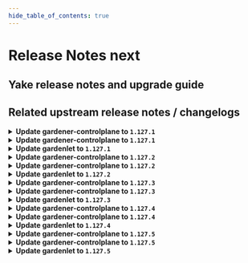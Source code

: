 ```yaml
---
hide_table_of_contents: true
---
```


# Release Notes next

## Yake release notes and upgrade guide

## Related upstream release notes / changelogs


<details>
<summary><b>Update gardener-controlplane to <code>1.127.1</code></b></summary>

# [github.com/gardener/gardener:v1.127.1]

## 🐛 Bug Fixes
- `[OPERATOR]` A bug in the gardenlet start-up migration of the Admin and Viewer Kubeconfig ClusterRoleBindings where a ManagedResource secret could be deleted leading to gardenlet being unable to startup is fixed. by @gardener-ci-robot [[#12928](https://github.com/gardener/gardener/pull/12928)]

## 🏃 Others
- `[OPERATOR]` Monitoring the Istio Ingress Gateways is temporarily disabled to mitigate a metric leak issue. This does not affect the monitoring of the shoot control planes where these metrics are not used. by @gardener-ci-robot [[#12935](https://github.com/gardener/gardener/pull/12935)]


## Helm Charts
- controlplane: `europe-docker.pkg.dev/gardener-project/releases/charts/gardener/controlplane:v1.127.1`
- gardenlet: `europe-docker.pkg.dev/gardener-project/releases/charts/gardener/gardenlet:v1.127.1`
- operator: `europe-docker.pkg.dev/gardener-project/releases/charts/gardener/operator:v1.127.1`
- resource-manager: `europe-docker.pkg.dev/gardener-project/releases/charts/gardener/resource-manager:v1.127.1`
## Container (OCI) Images
- admission-controller: `europe-docker.pkg.dev/gardener-project/releases/gardener/admission-controller:v1.127.1`
- apiserver: `europe-docker.pkg.dev/gardener-project/releases/gardener/apiserver:v1.127.1`
- controller-manager: `europe-docker.pkg.dev/gardener-project/releases/gardener/controller-manager:v1.127.1`
- gardenlet: `europe-docker.pkg.dev/gardener-project/releases/gardener/gardenlet:v1.127.1`
- node-agent: `europe-docker.pkg.dev/gardener-project/releases/gardener/node-agent:v1.127.1`
- operator: `europe-docker.pkg.dev/gardener-project/releases/gardener/operator:v1.127.1`
- resource-manager: `europe-docker.pkg.dev/gardener-project/releases/gardener/resource-manager:v1.127.1`
- scheduler: `europe-docker.pkg.dev/gardener-project/releases/gardener/scheduler:v1.127.1`


</details>

<details>
<summary><b>Update gardener-controlplane to <code>1.127.1</code></b></summary>

# [github.com/gardener/gardener:v1.127.1]

## 🐛 Bug Fixes
- `[OPERATOR]` A bug in the gardenlet start-up migration of the Admin and Viewer Kubeconfig ClusterRoleBindings where a ManagedResource secret could be deleted leading to gardenlet being unable to startup is fixed. by @gardener-ci-robot [[#12928](https://github.com/gardener/gardener/pull/12928)]

## 🏃 Others
- `[OPERATOR]` Monitoring the Istio Ingress Gateways is temporarily disabled to mitigate a metric leak issue. This does not affect the monitoring of the shoot control planes where these metrics are not used. by @gardener-ci-robot [[#12935](https://github.com/gardener/gardener/pull/12935)]


## Helm Charts
- controlplane: `europe-docker.pkg.dev/gardener-project/releases/charts/gardener/controlplane:v1.127.1`
- gardenlet: `europe-docker.pkg.dev/gardener-project/releases/charts/gardener/gardenlet:v1.127.1`
- operator: `europe-docker.pkg.dev/gardener-project/releases/charts/gardener/operator:v1.127.1`
- resource-manager: `europe-docker.pkg.dev/gardener-project/releases/charts/gardener/resource-manager:v1.127.1`
## Container (OCI) Images
- admission-controller: `europe-docker.pkg.dev/gardener-project/releases/gardener/admission-controller:v1.127.1`
- apiserver: `europe-docker.pkg.dev/gardener-project/releases/gardener/apiserver:v1.127.1`
- controller-manager: `europe-docker.pkg.dev/gardener-project/releases/gardener/controller-manager:v1.127.1`
- gardenlet: `europe-docker.pkg.dev/gardener-project/releases/gardener/gardenlet:v1.127.1`
- node-agent: `europe-docker.pkg.dev/gardener-project/releases/gardener/node-agent:v1.127.1`
- operator: `europe-docker.pkg.dev/gardener-project/releases/gardener/operator:v1.127.1`
- resource-manager: `europe-docker.pkg.dev/gardener-project/releases/gardener/resource-manager:v1.127.1`
- scheduler: `europe-docker.pkg.dev/gardener-project/releases/gardener/scheduler:v1.127.1`


</details>

<details>
<summary><b>Update gardenlet to <code>1.127.1</code></b></summary>

# [github.com/gardener/gardener:v1.127.1]

## 🐛 Bug Fixes
- `[OPERATOR]` A bug in the gardenlet start-up migration of the Admin and Viewer Kubeconfig ClusterRoleBindings where a ManagedResource secret could be deleted leading to gardenlet being unable to startup is fixed. by @gardener-ci-robot [[#12928](https://github.com/gardener/gardener/pull/12928)]

## 🏃 Others
- `[OPERATOR]` Monitoring the Istio Ingress Gateways is temporarily disabled to mitigate a metric leak issue. This does not affect the monitoring of the shoot control planes where these metrics are not used. by @gardener-ci-robot [[#12935](https://github.com/gardener/gardener/pull/12935)]


## Helm Charts
- controlplane: `europe-docker.pkg.dev/gardener-project/releases/charts/gardener/controlplane:v1.127.1`
- gardenlet: `europe-docker.pkg.dev/gardener-project/releases/charts/gardener/gardenlet:v1.127.1`
- operator: `europe-docker.pkg.dev/gardener-project/releases/charts/gardener/operator:v1.127.1`
- resource-manager: `europe-docker.pkg.dev/gardener-project/releases/charts/gardener/resource-manager:v1.127.1`
## Container (OCI) Images
- admission-controller: `europe-docker.pkg.dev/gardener-project/releases/gardener/admission-controller:v1.127.1`
- apiserver: `europe-docker.pkg.dev/gardener-project/releases/gardener/apiserver:v1.127.1`
- controller-manager: `europe-docker.pkg.dev/gardener-project/releases/gardener/controller-manager:v1.127.1`
- gardenlet: `europe-docker.pkg.dev/gardener-project/releases/gardener/gardenlet:v1.127.1`
- node-agent: `europe-docker.pkg.dev/gardener-project/releases/gardener/node-agent:v1.127.1`
- operator: `europe-docker.pkg.dev/gardener-project/releases/gardener/operator:v1.127.1`
- resource-manager: `europe-docker.pkg.dev/gardener-project/releases/gardener/resource-manager:v1.127.1`
- scheduler: `europe-docker.pkg.dev/gardener-project/releases/gardener/scheduler:v1.127.1`


</details>

<details>
<summary><b>Update gardener-controlplane to <code>1.127.2</code></b></summary>

# [github.com/gardener/gardener:v1.127.2]

## 🐛 Bug Fixes
- `[OPERATOR]` An issue causing the update of existing `CustomResourceDefinitions` to be no-op is now fixed. by @gardener-ci-robot [[#12971](https://github.com/gardener/gardener/pull/12971)]

## 🏃 Others
- `[DEVELOPER]` The `envoy-proxy` component now has a semver-compliant resource version. by @ccwienk [[#12942](https://github.com/gardener/gardener/pull/12942)]


## Helm Charts
- controlplane: `europe-docker.pkg.dev/gardener-project/releases/charts/gardener/controlplane:v1.127.2`
- gardenlet: `europe-docker.pkg.dev/gardener-project/releases/charts/gardener/gardenlet:v1.127.2`
- operator: `europe-docker.pkg.dev/gardener-project/releases/charts/gardener/operator:v1.127.2`
- resource-manager: `europe-docker.pkg.dev/gardener-project/releases/charts/gardener/resource-manager:v1.127.2`
## Container (OCI) Images
- admission-controller: `europe-docker.pkg.dev/gardener-project/releases/gardener/admission-controller:v1.127.2`
- apiserver: `europe-docker.pkg.dev/gardener-project/releases/gardener/apiserver:v1.127.2`
- controller-manager: `europe-docker.pkg.dev/gardener-project/releases/gardener/controller-manager:v1.127.2`
- gardenlet: `europe-docker.pkg.dev/gardener-project/releases/gardener/gardenlet:v1.127.2`
- node-agent: `europe-docker.pkg.dev/gardener-project/releases/gardener/node-agent:v1.127.2`
- operator: `europe-docker.pkg.dev/gardener-project/releases/gardener/operator:v1.127.2`
- resource-manager: `europe-docker.pkg.dev/gardener-project/releases/gardener/resource-manager:v1.127.2`
- scheduler: `europe-docker.pkg.dev/gardener-project/releases/gardener/scheduler:v1.127.2`


</details>

<details>
<summary><b>Update gardener-controlplane to <code>1.127.2</code></b></summary>

# [github.com/gardener/gardener:v1.127.2]

## 🐛 Bug Fixes
- `[OPERATOR]` An issue causing the update of existing `CustomResourceDefinitions` to be no-op is now fixed. by @gardener-ci-robot [[#12971](https://github.com/gardener/gardener/pull/12971)]

## 🏃 Others
- `[DEVELOPER]` The `envoy-proxy` component now has a semver-compliant resource version. by @ccwienk [[#12942](https://github.com/gardener/gardener/pull/12942)]


## Helm Charts
- controlplane: `europe-docker.pkg.dev/gardener-project/releases/charts/gardener/controlplane:v1.127.2`
- gardenlet: `europe-docker.pkg.dev/gardener-project/releases/charts/gardener/gardenlet:v1.127.2`
- operator: `europe-docker.pkg.dev/gardener-project/releases/charts/gardener/operator:v1.127.2`
- resource-manager: `europe-docker.pkg.dev/gardener-project/releases/charts/gardener/resource-manager:v1.127.2`
## Container (OCI) Images
- admission-controller: `europe-docker.pkg.dev/gardener-project/releases/gardener/admission-controller:v1.127.2`
- apiserver: `europe-docker.pkg.dev/gardener-project/releases/gardener/apiserver:v1.127.2`
- controller-manager: `europe-docker.pkg.dev/gardener-project/releases/gardener/controller-manager:v1.127.2`
- gardenlet: `europe-docker.pkg.dev/gardener-project/releases/gardener/gardenlet:v1.127.2`
- node-agent: `europe-docker.pkg.dev/gardener-project/releases/gardener/node-agent:v1.127.2`
- operator: `europe-docker.pkg.dev/gardener-project/releases/gardener/operator:v1.127.2`
- resource-manager: `europe-docker.pkg.dev/gardener-project/releases/gardener/resource-manager:v1.127.2`
- scheduler: `europe-docker.pkg.dev/gardener-project/releases/gardener/scheduler:v1.127.2`


</details>

<details>
<summary><b>Update gardenlet to <code>1.127.2</code></b></summary>

# [github.com/gardener/gardener:v1.127.2]

## 🐛 Bug Fixes
- `[OPERATOR]` An issue causing the update of existing `CustomResourceDefinitions` to be no-op is now fixed. by @gardener-ci-robot [[#12971](https://github.com/gardener/gardener/pull/12971)]

## 🏃 Others
- `[DEVELOPER]` The `envoy-proxy` component now has a semver-compliant resource version. by @ccwienk [[#12942](https://github.com/gardener/gardener/pull/12942)]


## Helm Charts
- controlplane: `europe-docker.pkg.dev/gardener-project/releases/charts/gardener/controlplane:v1.127.2`
- gardenlet: `europe-docker.pkg.dev/gardener-project/releases/charts/gardener/gardenlet:v1.127.2`
- operator: `europe-docker.pkg.dev/gardener-project/releases/charts/gardener/operator:v1.127.2`
- resource-manager: `europe-docker.pkg.dev/gardener-project/releases/charts/gardener/resource-manager:v1.127.2`
## Container (OCI) Images
- admission-controller: `europe-docker.pkg.dev/gardener-project/releases/gardener/admission-controller:v1.127.2`
- apiserver: `europe-docker.pkg.dev/gardener-project/releases/gardener/apiserver:v1.127.2`
- controller-manager: `europe-docker.pkg.dev/gardener-project/releases/gardener/controller-manager:v1.127.2`
- gardenlet: `europe-docker.pkg.dev/gardener-project/releases/gardener/gardenlet:v1.127.2`
- node-agent: `europe-docker.pkg.dev/gardener-project/releases/gardener/node-agent:v1.127.2`
- operator: `europe-docker.pkg.dev/gardener-project/releases/gardener/operator:v1.127.2`
- resource-manager: `europe-docker.pkg.dev/gardener-project/releases/gardener/resource-manager:v1.127.2`
- scheduler: `europe-docker.pkg.dev/gardener-project/releases/gardener/scheduler:v1.127.2`


</details>

<details>
<summary><b>Update gardener-controlplane to <code>1.127.3</code></b></summary>

# [github.com/gardener/gardener:v1.127.3]

## 🐛 Bug Fixes
- `[OPERATOR]` Fixed the `alertmanager-garden` peer discovery service port names by @gardener-ci-robot [[#12990](https://github.com/gardener/gardener/pull/12990)]

## 🏃 Others
- `[USER]` Gardener API server now serves the OpenAPI v2 schema ( `/openapi/v2` endpoint) again and will keep on serving it until Gardener `v1.160`. In Gardener `v1.127.0`, the support for OpenAPI v2 schemas was removed. However, [terraform-provider-kubernetes](https://github.com/hashicorp/terraform-provider-kubernetes) does not yet support OpenAPI v3 schema. by @gardener-ci-robot [[#12993](https://github.com/gardener/gardener/pull/12993)]

## Helm Charts
- controlplane: `europe-docker.pkg.dev/gardener-project/releases/charts/gardener/controlplane:v1.127.3`
- gardenlet: `europe-docker.pkg.dev/gardener-project/releases/charts/gardener/gardenlet:v1.127.3`
- operator: `europe-docker.pkg.dev/gardener-project/releases/charts/gardener/operator:v1.127.3`
- resource-manager: `europe-docker.pkg.dev/gardener-project/releases/charts/gardener/resource-manager:v1.127.3`
## Container (OCI) Images
- admission-controller: `europe-docker.pkg.dev/gardener-project/releases/gardener/admission-controller:v1.127.3`
- apiserver: `europe-docker.pkg.dev/gardener-project/releases/gardener/apiserver:v1.127.3`
- controller-manager: `europe-docker.pkg.dev/gardener-project/releases/gardener/controller-manager:v1.127.3`
- gardenlet: `europe-docker.pkg.dev/gardener-project/releases/gardener/gardenlet:v1.127.3`
- node-agent: `europe-docker.pkg.dev/gardener-project/releases/gardener/node-agent:v1.127.3`
- operator: `europe-docker.pkg.dev/gardener-project/releases/gardener/operator:v1.127.3`
- resource-manager: `europe-docker.pkg.dev/gardener-project/releases/gardener/resource-manager:v1.127.3`
- scheduler: `europe-docker.pkg.dev/gardener-project/releases/gardener/scheduler:v1.127.3`


</details>

<details>
<summary><b>Update gardener-controlplane to <code>1.127.3</code></b></summary>

# [github.com/gardener/gardener:v1.127.3]

## 🐛 Bug Fixes
- `[OPERATOR]` Fixed the `alertmanager-garden` peer discovery service port names by @gardener-ci-robot [[#12990](https://github.com/gardener/gardener/pull/12990)]

## 🏃 Others
- `[USER]` Gardener API server now serves the OpenAPI v2 schema ( `/openapi/v2` endpoint) again and will keep on serving it until Gardener `v1.160`. In Gardener `v1.127.0`, the support for OpenAPI v2 schemas was removed. However, [terraform-provider-kubernetes](https://github.com/hashicorp/terraform-provider-kubernetes) does not yet support OpenAPI v3 schema. by @gardener-ci-robot [[#12993](https://github.com/gardener/gardener/pull/12993)]

## Helm Charts
- controlplane: `europe-docker.pkg.dev/gardener-project/releases/charts/gardener/controlplane:v1.127.3`
- gardenlet: `europe-docker.pkg.dev/gardener-project/releases/charts/gardener/gardenlet:v1.127.3`
- operator: `europe-docker.pkg.dev/gardener-project/releases/charts/gardener/operator:v1.127.3`
- resource-manager: `europe-docker.pkg.dev/gardener-project/releases/charts/gardener/resource-manager:v1.127.3`
## Container (OCI) Images
- admission-controller: `europe-docker.pkg.dev/gardener-project/releases/gardener/admission-controller:v1.127.3`
- apiserver: `europe-docker.pkg.dev/gardener-project/releases/gardener/apiserver:v1.127.3`
- controller-manager: `europe-docker.pkg.dev/gardener-project/releases/gardener/controller-manager:v1.127.3`
- gardenlet: `europe-docker.pkg.dev/gardener-project/releases/gardener/gardenlet:v1.127.3`
- node-agent: `europe-docker.pkg.dev/gardener-project/releases/gardener/node-agent:v1.127.3`
- operator: `europe-docker.pkg.dev/gardener-project/releases/gardener/operator:v1.127.3`
- resource-manager: `europe-docker.pkg.dev/gardener-project/releases/gardener/resource-manager:v1.127.3`
- scheduler: `europe-docker.pkg.dev/gardener-project/releases/gardener/scheduler:v1.127.3`


</details>

<details>
<summary><b>Update gardenlet to <code>1.127.3</code></b></summary>

# [github.com/gardener/gardener:v1.127.3]

## 🐛 Bug Fixes
- `[OPERATOR]` Fixed the `alertmanager-garden` peer discovery service port names by @gardener-ci-robot [[#12990](https://github.com/gardener/gardener/pull/12990)]

## 🏃 Others
- `[USER]` Gardener API server now serves the OpenAPI v2 schema ( `/openapi/v2` endpoint) again and will keep on serving it until Gardener `v1.160`. In Gardener `v1.127.0`, the support for OpenAPI v2 schemas was removed. However, [terraform-provider-kubernetes](https://github.com/hashicorp/terraform-provider-kubernetes) does not yet support OpenAPI v3 schema. by @gardener-ci-robot [[#12993](https://github.com/gardener/gardener/pull/12993)]

## Helm Charts
- controlplane: `europe-docker.pkg.dev/gardener-project/releases/charts/gardener/controlplane:v1.127.3`
- gardenlet: `europe-docker.pkg.dev/gardener-project/releases/charts/gardener/gardenlet:v1.127.3`
- operator: `europe-docker.pkg.dev/gardener-project/releases/charts/gardener/operator:v1.127.3`
- resource-manager: `europe-docker.pkg.dev/gardener-project/releases/charts/gardener/resource-manager:v1.127.3`
## Container (OCI) Images
- admission-controller: `europe-docker.pkg.dev/gardener-project/releases/gardener/admission-controller:v1.127.3`
- apiserver: `europe-docker.pkg.dev/gardener-project/releases/gardener/apiserver:v1.127.3`
- controller-manager: `europe-docker.pkg.dev/gardener-project/releases/gardener/controller-manager:v1.127.3`
- gardenlet: `europe-docker.pkg.dev/gardener-project/releases/gardener/gardenlet:v1.127.3`
- node-agent: `europe-docker.pkg.dev/gardener-project/releases/gardener/node-agent:v1.127.3`
- operator: `europe-docker.pkg.dev/gardener-project/releases/gardener/operator:v1.127.3`
- resource-manager: `europe-docker.pkg.dev/gardener-project/releases/gardener/resource-manager:v1.127.3`
- scheduler: `europe-docker.pkg.dev/gardener-project/releases/gardener/scheduler:v1.127.3`


</details>

<details>
<summary><b>Update gardener-controlplane to <code>1.127.4</code></b></summary>

# [github.com/gardener/gardener:v1.127.4]

## 🐛 Bug Fixes
- `[DEVELOPER]` The `Priority` field for the `MachineDeployment` API is optional instead of required again. by @gardener-ci-robot [[#13017](https://github.com/gardener/gardener/pull/13017)]

## 🏃 Others
- `[DEVELOPER]` The optimistic defaulting of priorities for `MachineDeployment`s was introduced again. by @gardener-ci-robot [[#13017](https://github.com/gardener/gardener/pull/13017)]

## Helm Charts
- controlplane: `europe-docker.pkg.dev/gardener-project/releases/charts/gardener/controlplane:v1.127.4`
- gardenlet: `europe-docker.pkg.dev/gardener-project/releases/charts/gardener/gardenlet:v1.127.4`
- operator: `europe-docker.pkg.dev/gardener-project/releases/charts/gardener/operator:v1.127.4`
- resource-manager: `europe-docker.pkg.dev/gardener-project/releases/charts/gardener/resource-manager:v1.127.4`
## Container (OCI) Images
- admission-controller: `europe-docker.pkg.dev/gardener-project/releases/gardener/admission-controller:v1.127.4`
- apiserver: `europe-docker.pkg.dev/gardener-project/releases/gardener/apiserver:v1.127.4`
- controller-manager: `europe-docker.pkg.dev/gardener-project/releases/gardener/controller-manager:v1.127.4`
- gardenlet: `europe-docker.pkg.dev/gardener-project/releases/gardener/gardenlet:v1.127.4`
- node-agent: `europe-docker.pkg.dev/gardener-project/releases/gardener/node-agent:v1.127.4`
- operator: `europe-docker.pkg.dev/gardener-project/releases/gardener/operator:v1.127.4`
- resource-manager: `europe-docker.pkg.dev/gardener-project/releases/gardener/resource-manager:v1.127.4`
- scheduler: `europe-docker.pkg.dev/gardener-project/releases/gardener/scheduler:v1.127.4`


</details>

<details>
<summary><b>Update gardener-controlplane to <code>1.127.4</code></b></summary>

# [github.com/gardener/gardener:v1.127.4]

## 🐛 Bug Fixes
- `[DEVELOPER]` The `Priority` field for the `MachineDeployment` API is optional instead of required again. by @gardener-ci-robot [[#13017](https://github.com/gardener/gardener/pull/13017)]

## 🏃 Others
- `[DEVELOPER]` The optimistic defaulting of priorities for `MachineDeployment`s was introduced again. by @gardener-ci-robot [[#13017](https://github.com/gardener/gardener/pull/13017)]

## Helm Charts
- controlplane: `europe-docker.pkg.dev/gardener-project/releases/charts/gardener/controlplane:v1.127.4`
- gardenlet: `europe-docker.pkg.dev/gardener-project/releases/charts/gardener/gardenlet:v1.127.4`
- operator: `europe-docker.pkg.dev/gardener-project/releases/charts/gardener/operator:v1.127.4`
- resource-manager: `europe-docker.pkg.dev/gardener-project/releases/charts/gardener/resource-manager:v1.127.4`
## Container (OCI) Images
- admission-controller: `europe-docker.pkg.dev/gardener-project/releases/gardener/admission-controller:v1.127.4`
- apiserver: `europe-docker.pkg.dev/gardener-project/releases/gardener/apiserver:v1.127.4`
- controller-manager: `europe-docker.pkg.dev/gardener-project/releases/gardener/controller-manager:v1.127.4`
- gardenlet: `europe-docker.pkg.dev/gardener-project/releases/gardener/gardenlet:v1.127.4`
- node-agent: `europe-docker.pkg.dev/gardener-project/releases/gardener/node-agent:v1.127.4`
- operator: `europe-docker.pkg.dev/gardener-project/releases/gardener/operator:v1.127.4`
- resource-manager: `europe-docker.pkg.dev/gardener-project/releases/gardener/resource-manager:v1.127.4`
- scheduler: `europe-docker.pkg.dev/gardener-project/releases/gardener/scheduler:v1.127.4`


</details>

<details>
<summary><b>Update gardenlet to <code>1.127.4</code></b></summary>

# [github.com/gardener/gardener:v1.127.4]

## 🐛 Bug Fixes
- `[DEVELOPER]` The `Priority` field for the `MachineDeployment` API is optional instead of required again. by @gardener-ci-robot [[#13017](https://github.com/gardener/gardener/pull/13017)]

## 🏃 Others
- `[DEVELOPER]` The optimistic defaulting of priorities for `MachineDeployment`s was introduced again. by @gardener-ci-robot [[#13017](https://github.com/gardener/gardener/pull/13017)]

## Helm Charts
- controlplane: `europe-docker.pkg.dev/gardener-project/releases/charts/gardener/controlplane:v1.127.4`
- gardenlet: `europe-docker.pkg.dev/gardener-project/releases/charts/gardener/gardenlet:v1.127.4`
- operator: `europe-docker.pkg.dev/gardener-project/releases/charts/gardener/operator:v1.127.4`
- resource-manager: `europe-docker.pkg.dev/gardener-project/releases/charts/gardener/resource-manager:v1.127.4`
## Container (OCI) Images
- admission-controller: `europe-docker.pkg.dev/gardener-project/releases/gardener/admission-controller:v1.127.4`
- apiserver: `europe-docker.pkg.dev/gardener-project/releases/gardener/apiserver:v1.127.4`
- controller-manager: `europe-docker.pkg.dev/gardener-project/releases/gardener/controller-manager:v1.127.4`
- gardenlet: `europe-docker.pkg.dev/gardener-project/releases/gardener/gardenlet:v1.127.4`
- node-agent: `europe-docker.pkg.dev/gardener-project/releases/gardener/node-agent:v1.127.4`
- operator: `europe-docker.pkg.dev/gardener-project/releases/gardener/operator:v1.127.4`
- resource-manager: `europe-docker.pkg.dev/gardener-project/releases/gardener/resource-manager:v1.127.4`
- scheduler: `europe-docker.pkg.dev/gardener-project/releases/gardener/scheduler:v1.127.4`


</details>

<details>
<summary><b>Update gardener-controlplane to <code>1.127.5</code></b></summary>

# [github.com/gardener/gardener:v1.127.5]

## 🐛 Bug Fixes
- `[USER]` A bug causing finalizers to not be removed from `Secret`s when such are deleted and referenced by both a `CredentialsBinding` and a `SecretBinding` is fixed. by @gardener-ci-robot [[#13076](https://github.com/gardener/gardener/pull/13076)]
- `[DEVELOPER]` An issue preventing `extensions.gardener.cloud/v1alpha1.Bastion`s to be listed due to missing json tags is now fixed. by @gardener-ci-robot [[#13064](https://github.com/gardener/gardener/pull/13064)]

## Helm Charts
- controlplane: `europe-docker.pkg.dev/gardener-project/releases/charts/gardener/controlplane:v1.127.5`
- gardenlet: `europe-docker.pkg.dev/gardener-project/releases/charts/gardener/gardenlet:v1.127.5`
- operator: `europe-docker.pkg.dev/gardener-project/releases/charts/gardener/operator:v1.127.5`
- resource-manager: `europe-docker.pkg.dev/gardener-project/releases/charts/gardener/resource-manager:v1.127.5`
## Container (OCI) Images
- admission-controller: `europe-docker.pkg.dev/gardener-project/releases/gardener/admission-controller:v1.127.5`
- apiserver: `europe-docker.pkg.dev/gardener-project/releases/gardener/apiserver:v1.127.5`
- controller-manager: `europe-docker.pkg.dev/gardener-project/releases/gardener/controller-manager:v1.127.5`
- gardenlet: `europe-docker.pkg.dev/gardener-project/releases/gardener/gardenlet:v1.127.5`
- node-agent: `europe-docker.pkg.dev/gardener-project/releases/gardener/node-agent:v1.127.5`
- operator: `europe-docker.pkg.dev/gardener-project/releases/gardener/operator:v1.127.5`
- resource-manager: `europe-docker.pkg.dev/gardener-project/releases/gardener/resource-manager:v1.127.5`
- scheduler: `europe-docker.pkg.dev/gardener-project/releases/gardener/scheduler:v1.127.5`


</details>

<details>
<summary><b>Update gardener-controlplane to <code>1.127.5</code></b></summary>

# [github.com/gardener/gardener:v1.127.5]

## 🐛 Bug Fixes
- `[USER]` A bug causing finalizers to not be removed from `Secret`s when such are deleted and referenced by both a `CredentialsBinding` and a `SecretBinding` is fixed. by @gardener-ci-robot [[#13076](https://github.com/gardener/gardener/pull/13076)]
- `[DEVELOPER]` An issue preventing `extensions.gardener.cloud/v1alpha1.Bastion`s to be listed due to missing json tags is now fixed. by @gardener-ci-robot [[#13064](https://github.com/gardener/gardener/pull/13064)]

## Helm Charts
- controlplane: `europe-docker.pkg.dev/gardener-project/releases/charts/gardener/controlplane:v1.127.5`
- gardenlet: `europe-docker.pkg.dev/gardener-project/releases/charts/gardener/gardenlet:v1.127.5`
- operator: `europe-docker.pkg.dev/gardener-project/releases/charts/gardener/operator:v1.127.5`
- resource-manager: `europe-docker.pkg.dev/gardener-project/releases/charts/gardener/resource-manager:v1.127.5`
## Container (OCI) Images
- admission-controller: `europe-docker.pkg.dev/gardener-project/releases/gardener/admission-controller:v1.127.5`
- apiserver: `europe-docker.pkg.dev/gardener-project/releases/gardener/apiserver:v1.127.5`
- controller-manager: `europe-docker.pkg.dev/gardener-project/releases/gardener/controller-manager:v1.127.5`
- gardenlet: `europe-docker.pkg.dev/gardener-project/releases/gardener/gardenlet:v1.127.5`
- node-agent: `europe-docker.pkg.dev/gardener-project/releases/gardener/node-agent:v1.127.5`
- operator: `europe-docker.pkg.dev/gardener-project/releases/gardener/operator:v1.127.5`
- resource-manager: `europe-docker.pkg.dev/gardener-project/releases/gardener/resource-manager:v1.127.5`
- scheduler: `europe-docker.pkg.dev/gardener-project/releases/gardener/scheduler:v1.127.5`


</details>

<details>
<summary><b>Update gardenlet to <code>1.127.5</code></b></summary>

# [github.com/gardener/gardener:v1.127.5]

## 🐛 Bug Fixes
- `[USER]` A bug causing finalizers to not be removed from `Secret`s when such are deleted and referenced by both a `CredentialsBinding` and a `SecretBinding` is fixed. by @gardener-ci-robot [[#13076](https://github.com/gardener/gardener/pull/13076)]
- `[DEVELOPER]` An issue preventing `extensions.gardener.cloud/v1alpha1.Bastion`s to be listed due to missing json tags is now fixed. by @gardener-ci-robot [[#13064](https://github.com/gardener/gardener/pull/13064)]

## Helm Charts
- controlplane: `europe-docker.pkg.dev/gardener-project/releases/charts/gardener/controlplane:v1.127.5`
- gardenlet: `europe-docker.pkg.dev/gardener-project/releases/charts/gardener/gardenlet:v1.127.5`
- operator: `europe-docker.pkg.dev/gardener-project/releases/charts/gardener/operator:v1.127.5`
- resource-manager: `europe-docker.pkg.dev/gardener-project/releases/charts/gardener/resource-manager:v1.127.5`
## Container (OCI) Images
- admission-controller: `europe-docker.pkg.dev/gardener-project/releases/gardener/admission-controller:v1.127.5`
- apiserver: `europe-docker.pkg.dev/gardener-project/releases/gardener/apiserver:v1.127.5`
- controller-manager: `europe-docker.pkg.dev/gardener-project/releases/gardener/controller-manager:v1.127.5`
- gardenlet: `europe-docker.pkg.dev/gardener-project/releases/gardener/gardenlet:v1.127.5`
- node-agent: `europe-docker.pkg.dev/gardener-project/releases/gardener/node-agent:v1.127.5`
- operator: `europe-docker.pkg.dev/gardener-project/releases/gardener/operator:v1.127.5`
- resource-manager: `europe-docker.pkg.dev/gardener-project/releases/gardener/resource-manager:v1.127.5`
- scheduler: `europe-docker.pkg.dev/gardener-project/releases/gardener/scheduler:v1.127.5`


</details>
